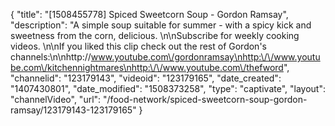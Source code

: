 {
    "title": "[1508455778] Spiced Sweetcorn Soup - Gordon Ramsay",
    "description": "A simple soup suitable for summer - with a spicy kick and sweetness from the corn, delicious. \n\nSubscribe for weekly cooking videos. \n\nIf you liked this clip check out the rest of Gordon's channels:\n\nhttp:\/\/www.youtube.com\/gordonramsay\nhttp:\/\/www.youtube.com\/kitchennightmares\nhttp:\/\/www.youtube.com\/thefword",
    "channelid": "123179143",
    "videoid": "123179165",
    "date_created": "1407430801",
    "date_modified": "1508373258",
    "type": "captivate",
    "layout": "channelVideo",
    "url": "\/food-network\/spiced-sweetcorn-soup-gordon-ramsay\/123179143-123179165"
}